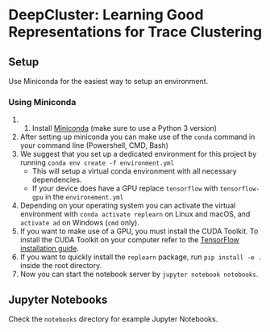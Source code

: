# DeepCluster: Learning Good Representations for Trace Clustering

## Setup
Use Miniconda for the easiest way to setup an environment.

### Using Miniconda
1. 1. Install [Miniconda](https://conda.io/miniconda.html) (make sure to use a Python 3 version)
2. After setting up miniconda you can make use of the `conda` command in your command line (Powershell, CMD, Bash)
3. We suggest that you set up a dedicated environment for this project by running `conda env create -f environment.yml`
    * This will setup a virtual conda environment with all necessary dependencies.
    * If your device does have a GPU replace `tensorflow` with `tensorflow-gpu` in the `environement.yml`
4. Depending on your operating system you can activate the virtual environment with `conda activate replearn` on Linux and macOS, and `activate ad` on Windows (`cmd` only).
5. If you want to make use of a GPU, you must install the CUDA Toolkit. To install the CUDA Toolkit on your computer refer to the [TensorFlow installation guide](https://www.tensorflow.org/install/install_windows).
6. If you want to quickly install the `replearn` package, run `pip install -e .` inside the root directory.
7. Now you can start the notebook server by `jupyter notebook notebooks`.

## Jupyter Notebooks
Check the `notebooks` directory for example Jupyter Notebooks.